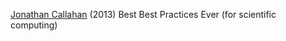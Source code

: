 
[Jonathan Callahan](https://dzone.com/articles/best-best-practices-ever)
(2013) Best Best Practices Ever (for scientific computing)

